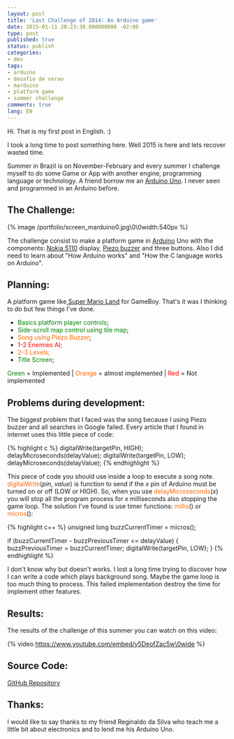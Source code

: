 ```yaml
---
layout: post
title: 'Last Challenge of 2014: An Arduino game'
date: 2015-01-11 20:23:39.000000000 -02:00
type: post
published: true
status: publish
categories:
- dev
tags:
- arduino
- desafio de verao
- marduino
- platform game
- summer challenge
comments: true
lang: EN
---
```

Hi. That is my first post in English. :)

I took a long time to post something here. Well 2015 is here and lets recover wasted time.

Summer in Brazil is on November-February and every summer I challenge myself to do some Game or App with another engine, programming language or technology. A friend borrow me an <a href="http://arduino.cc/en/Main/ArduinoBoardUno">Arduino Uno</a>. I never seen and programmed in an Arduino before.

## The Challenge:

{% image /portfolio/screen_marduino0.jpg\0\0width:540px %}

The challenge consist to make a platform game in <a href="http://www.arduino.cc/">Arduino</a> Uno with the components: <a href="http://www.adafruit.com/product/338">Nokia 5110</a> display, <a href="http://en.wikipedia.org/wiki/Buzzer">Piezo buzzer</a> and three buttons. Also I did need to learn about "How Arduino works" and "How the C language works on Arduino".

## Planning:

A platform game like<a href="http://pt.wikipedia.org/wiki/Super_Mario_Land"> Super Mario Land</a> for GameBoy. That's it was I thinking to do but few things I've done.

- <span style="color:#008000;">Basics platform player controls</span>;<br />
- <span style="color:#008000;">Side-scroll map control using tile map</span>;<br />
- <span style="color:#ff6600;">Song using Piezo Buzzer</span>;<br />
- <span style="color:#ff0000;">1-2 Enemies AI;</span><br />
- <span style="color:#ff6600;">2-3 Levels;</span><br />
- <span style="color:#008000;">Title Screen</span>;

<span style="color:#008000;">Green</span> = Implemented | <span style="color:#ff6600;">Orange</span> = almost implemented | <span style="color:#ff0000;">Red</span> = Not implemented

## Problems during development:

The biggest problem that I faced was the song because I using Piezo buzzer and all searches in Google failed. Every article that I found in internet uses this little piece of code:

{% highlight c %}
digitalWrite(targetPin, HIGH);
delayMicroseconds(delayValue);
digitalWrite(targetPin, LOW);
delayMicroseconds(delayValue);
{% endhighlight %}

This piece of code you should use inside a loop to execute a song note. <span style="color:#ff6600;">digitalWrite</span>(<em>pin</em>, <em>value</em>) is function to send if the <em>x</em> pin of Arduino must be turned on or off (LOW or HIGH). So, when you use <span style="color:#ff6600;">delayMicroseconds</span>(<em>x</em>) you will stop all the program process for <em>x</em> milliseconds also stopping the game loop. The solution I've found is use timer functions: <span style="color:#ff6600;">millis</span>() or <span style="color:#ff6600;">micros</span>():

{% highlight c++ %}
unsigned long buzzCurrentTimer = micros();

if (buzzCurrentTimer - buzzPreviousTimer <= delayValue)
{
      buzzPreviousTimer = buzzCurrentTimer;
      digitalWrite(targetPin, LOW);
}
{% endhighlight %}

I don't know why but doesn't works. I lost a long time trying to discover how I can write a code which plays background song. Maybe the game loop is too much thing to process. This failed implementation destroy the time for implement other features.

## Results:

The results of the challenge of this summer you can watch on this video:

{% video https://www.youtube.com/embed/y5DeofZac5w\0wide %}

## Source Code:

[GitHub Repository](https://github.com/tobiasbu/marduino)

## Thanks:

I would like to say thanks to my friend Reginaldo da Silva who teach me a little bit about electronics and to lend me his Arduino Uno.
